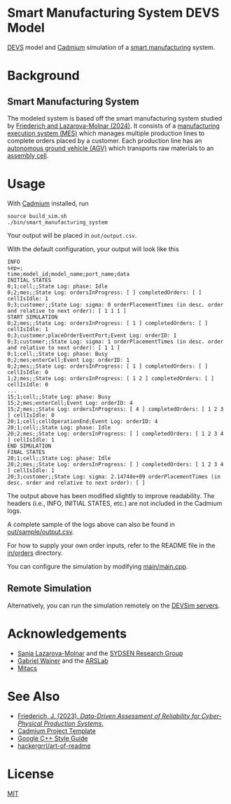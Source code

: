 # Smart Manufacturing System DEVS Model 
[DEVS](https://en.wikipedia.org/wiki/DEVS) model and [Cadmium](https://devssim.carleton.ca/) simulation 
of a [smart manufacturing](https://en.wikipedia.org/wiki/Smart_manufacturing) system.

# Background

## Smart Manufacturing System
The modeled system is based off the smart manufacturing system studied by [Friederich and Lazarova-Molnar (2024)](https://journals.sagepub.com/doi/full/10.1177/00375497241302866?casa_token=TZrSVjFZ1-YAAAAA%3AI2L_IkiDduYKh8NvE_x07_OGoQNQjjB3_x00TFNuzlrwdu8NNnzc1HG7uaIE3aYi7RN6gynVvqpXbQ).
It consists of a [manufacturing execution system (MES)](https://en.wikipedia.org/wiki/Manufacturing_execution_system)
which manages multiple production lines to complete orders placed by a customer.
Each production line has an [autonomous ground vehicle (AGV)](https://en.wikipedia.org/wiki/Unmanned_ground_vehicle) 
which transports raw materials to an [assembly cell](https://en.wikipedia.org/wiki/Cellular_manufacturing).

# Usage
With [Cadmium](https://devssim.carleton.ca/) installed, run
```
source build_sim.sh
./bin/smart_manufacturing_system
```
Your output will be placed in `out/output.csv`. 

With the default configuration, your output will look like this
```
INFO
sep=;
time;model_id;model_name;port_name;data
INITIAL STATES
0;1;cell;;State Log: phase: Idle 
0;2;mes;;State Log: ordersInProgress: [ ] completedOrders: [ ] cellIsIdle: 1
0;3;customer;;State Log: sigma: 0 orderPlacementTimes (in desc. order and relative to next order): [ 1 1 1 ]
START SIMULATION
0;2;mes;;State Log: ordersInProgress: [ 1 ] completedOrders: [ ] cellIsIdle: 1
0;3;customer;placeOrderEventPort;Event Log: orderID: 1
0;3;customer;;State Log: sigma: 1 orderPlacementTimes (in desc. order and relative to next order): [ 1 1 ]
0;1;cell;;State Log: phase: Busy 
0;2;mes;enterCell;Event Log: orderID: 1
0;2;mes;;State Log: ordersInProgress: [ 1 ] completedOrders: [ ] cellIsIdle: 0
1;2;mes;;State Log: ordersInProgress: [ 1 2 ] completedOrders: [ ] cellIsIdle: 0
...
15;1;cell;;State Log: phase: Busy 
15;2;mes;enterCell;Event Log: orderID: 4
15;2;mes;;State Log: ordersInProgress: [ 4 ] completedOrders: [ 1 2 3 ] cellIsIdle: 0
20;1;cell;cellOperationEnd;Event Log: orderID: 4
20;1;cell;;State Log: phase: Idle 
20;2;mes;;State Log: ordersInProgress: [ ] completedOrders: [ 1 2 3 4 ] cellIsIdle: 1
END SIMULATION
FINAL STATES
20;1;cell;;State Log: phase: Idle 
20;2;mes;;State Log: ordersInProgress: [ ] completedOrders: [ 1 2 3 4 ] cellIsIdle: 1
20;3;customer;;State Log: sigma: 2.14748e+09 orderPlacementTimes (in desc. order and relative to next order): [ ]
```
The output above has been modified slightly to improve readability.
The headers (i.e., INFO, INITIAL STATES, etc.) are not included in the Cadmium logs.

A complete sample of the logs above can also be found in [out/sample/output.csv](out/sample/output.csv).

For how to supply your own order inputs, 
refer to the README file in the [in/orders](in/orders) directory.

You can configure the simulation by modifying [main/main.cpp](main/main.cpp).

## Remote Simulation
Alternatively, you can run the simulation remotely on the [DEVSim servers](https://devssim.carleton.ca/). 

# Acknowledgements
- [Sanja Lazarova-Molnar](https://lazarova-molnar.net/) and the [SYDSEN Research Group](https://sydsen.aifb.kit.edu/) 
- [Gabriel Wainer](https://www.sce.carleton.ca/faculty/wainer/doku.php) and the [ARSLab](https://arslab.sce.carleton.ca/) 
- [Mitacs](https://www.mitacs.ca/our-programs/globalink-research-award/)

# See Also
- [Friederich, J. (2023). *Data-Driven Assessment of Reliability for Cyber-Physical Production Systems*.](https://portal.findresearcher.sdu.dk/en/publications/data-driven-assessment-of-reliability-for-cyber-physical-producti)
- [Cadmium Project Template](https://github.com/Sasisekhar/blank_project_rt)
- [Google C++ Style Guide](https://google.github.io/styleguide/cppguide.html)
- [hackergrrl/art-of-readme](https://github.com/hackergrrl/art-of-readme)

# License
[MIT](https://choosealicense.com/licenses/mit/)
